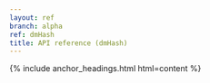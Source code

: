 ```yaml
---
layout: ref
branch: alpha
ref: dmHash
title: API reference (dmHash)
---
```

{% include anchor_headings.html html=content %}